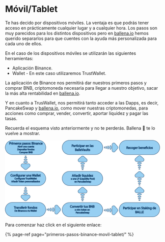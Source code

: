 # Móvil/Tablet

Te has decido por dispositivos móviles. La ventaja es que podrás tener acceso en prácticamente cualquier lugar y a cualquier hora. Los pasos son muy parecidos para los distintos dispositivos pero en [ballena.io](https://ballena.io/) hemos querido separarlos para que cuentes con la ayuda más personalizada para cada uno de ellos.

En el caso de los dispositivos móviles se utilizarán las siguientes herramientas:

* Aplicación Binance.
* Wallet - En este caso utilizaremos TrustWallet.

La aplicación de Binance nos permitirá dar nuestros primeros pasos y comprar BNB, criptomoneda necesaria para llegar a nuestro objetivo, sacar la más alta rentabilidad en [ballena.io](https://ballena.io/).

Y en cuanto a TrusWallet, nos permitirá tanto acceder a las Dapps, es decir, PancakeSwap y [ballena.io](https://ballena.io/), como mover nuestras criptomonedas, para acciones como comprar, vender, convertir, aportar liquidez y pagar las tasas.

Recuerda el esquema visto anteriormente y no te perderás. Ballena 🐋 te lo vuelve a mostrar.



![](../../.gitbook/assets/esquema-tutoriales-trustwallet.png)



Para comenzar haz click en el siguiente enlace:

{% page-ref page="primeros-pasos-binance-movil-tablet/" %}





